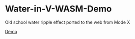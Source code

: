# Water-in-V-WASM-Demo
Old school water ripple effect ported to the web from Mode X

[Demo](https://sewerynkaminski.github.io/Water-in-V-WASM-Demo/)
